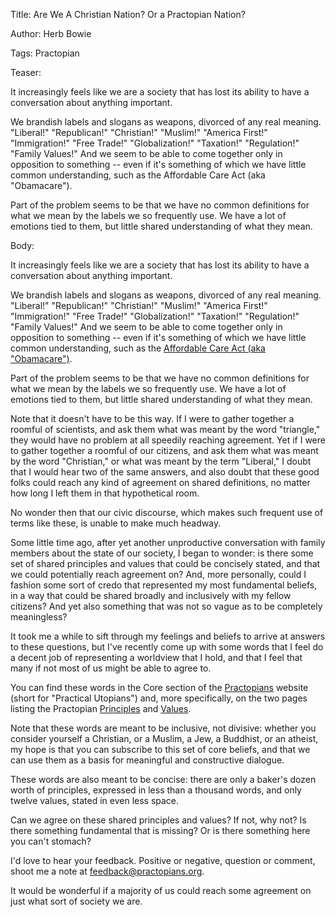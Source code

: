 Title: Are We A Christian Nation? Or a Practopian Nation?

Author: Herb Bowie

Tags: Practopian

Teaser:

It increasingly feels like we are a society that has lost its ability to have a conversation about anything important. 

We brandish labels and slogans as weapons, divorced of any real meaning. "Liberal!" "Republican!" "Christian!" "Muslim!" "America First!" "Immigration!" "Free Trade!" "Globalization!" "Taxation!" "Regulation!" "Family Values!" And we seem to be able to come together only in opposition to something -- even if it's something of which we have little common understanding, such as the Affordable Care Act (aka "Obamacare").  

Part of the problem seems to be that we have no common definitions for what we mean by the labels we so frequently use. We have a lot of emotions tied to them, but little shared understanding of what they mean. 

Body:

It increasingly feels like we are a society that has lost its ability to have a conversation about anything important. 

We brandish labels and slogans as weapons, divorced of any real meaning. "Liberal!" "Republican!" "Christian!" "Muslim!" "America First!" "Immigration!" "Free Trade!" "Globalization!" "Taxation!" "Regulation!" "Family Values!" And we seem to be able to come together only in opposition to something -- even if it's something of which we have little common understanding, such as the [Affordable Care Act (aka "Obamacare")][aca].  

Part of the problem seems to be that we have no common definitions for what we mean by the labels we so frequently use. We have a lot of emotions tied to them, but little shared understanding of what they mean. 

Note that it doesn't have to be this way. If I were to gather together a roomful of scientists, and ask them what was meant by the word "triangle," they would have no problem at all speedily reaching agreement. Yet if I were to gather together a roomful of our citizens, and ask them what was meant by the word "Christian," or what was meant by the term "Liberal," I doubt that I would hear two of the same answers, and also doubt that these good folks could reach any kind of agreement on shared definitions, no matter how long I left them in that hypothetical room. 

No wonder then that our civic discourse, which makes such frequent use of terms like these, is unable to make much headway.  

Some little time ago, after yet another unproductive conversation with family members about the state of our society, I began to wonder: is there some set of shared principles and values that could be concisely stated, and that we could potentially reach agreement on? And, more personally, could I fashion some sort of credo that represented my most fundamental beliefs, in a way that could be shared broadly and inclusively with my fellow citizens? And yet also something that was not so vague as to be completely meaningless? 

It took me a while to sift through my feelings and beliefs to arrive at answers to these questions, but I've recently come up with some words that I feel do a decent job of representing a worldview that I hold, and that I feel that many if not most of us might be able to agree to.

You can find these words in the Core section of the [Practopians][] website (short for "Practical Utopians") and, more specifically, on the two pages listing the Practopian [Principles][] and [Values][]. 

Note that these words are meant to be inclusive, not divisive: whether you consider yourself a Christian, or a Muslim, a Jew, a Buddhist, or an atheist, my hope is that you can subscribe to this set of core beliefs, and that we can use them as a basis for meaningful and constructive dialogue. 

These words are also meant to be concise: there are only a baker's dozen worth of principles, expressed in less than a thousand words, and only twelve values, stated in even less space. 

Can we agree on these shared principles and values? If not, why not? Is there something fundamental that is missing? Or is there something here you can't stomach? 

I'd love to hear your feedback. Positive or negative, question or comment, shoot me a note at [feedback@practopians.org][feedback]. 

It would be wonderful if a majority of us could reach some agreement on just what sort of society we are. 


[aca]: https://www.nytimes.com/2017/02/07/upshot/one-third-dont-know-obamacare-and-affordable-care-act-are-the-same.html
[feedback]:   mailto:feedback@practopians.org
[practopians]: http://www.practopians.org/index.html
[principles]: http://www.practopians.org/core/principles.html
[values]:     http://www.practopians.org/core/values.html
